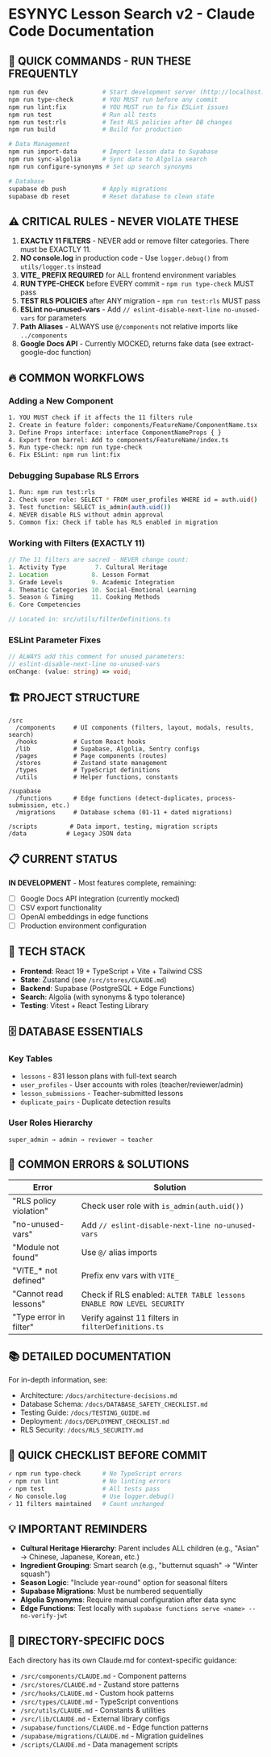 # ESYNYC Lesson Search v2 - Claude Code Documentation

## 🚀 QUICK COMMANDS - RUN THESE FREQUENTLY

```bash
npm run dev               # Start development server (http://localhost:5173)
npm run type-check        # YOU MUST run before any commit
npm run lint:fix          # YOU MUST run to fix ESLint issues  
npm run test              # Run all tests
npm run test:rls          # Test RLS policies after DB changes
npm run build             # Build for production

# Data Management
npm run import-data       # Import lesson data to Supabase
npm run sync-algolia      # Sync data to Algolia search
npm run configure-synonyms # Set up search synonyms

# Database
supabase db push          # Apply migrations
supabase db reset         # Reset database to clean state
```

## ⚠️ CRITICAL RULES - NEVER VIOLATE THESE

1. **EXACTLY 11 FILTERS** - NEVER add or remove filter categories. There must be EXACTLY 11.
2. **NO console.log** in production code - Use `logger.debug()` from `utils/logger.ts` instead
3. **VITE_ PREFIX REQUIRED** for ALL frontend environment variables
4. **RUN TYPE-CHECK** before EVERY commit - `npm run type-check` MUST pass
5. **TEST RLS POLICIES** after ANY migration - `npm run test:rls` MUST pass
6. **ESLint no-unused-vars** - Add `// eslint-disable-next-line no-unused-vars` for parameters
7. **Path Aliases** - ALWAYS use `@/components` not relative imports like `../components`
8. **Google Docs API** - Currently MOCKED, returns fake data (see extract-google-doc function)

## 🔥 COMMON WORKFLOWS

### Adding a New Component
```bash
1. YOU MUST check if it affects the 11 filters rule
2. Create in feature folder: components/FeatureName/ComponentName.tsx
3. Define Props interface: interface ComponentNameProps { }
4. Export from barrel: Add to components/FeatureName/index.ts
5. Run type-check: npm run type-check
6. Fix ESLint: npm run lint:fix
```

### Debugging Supabase RLS Errors
```bash
1. Run: npm run test:rls
2. Check user role: SELECT * FROM user_profiles WHERE id = auth.uid()
3. Test function: SELECT is_admin(auth.uid())
4. NEVER disable RLS without admin approval
5. Common fix: Check if table has RLS enabled in migration
```

### Working with Filters (EXACTLY 11)
```typescript
// The 11 filters are sacred - NEVER change count:
1. Activity Type        7. Cultural Heritage
2. Location            8. Lesson Format  
3. Grade Levels        9. Academic Integration
4. Thematic Categories 10. Social-Emotional Learning
5. Season & Timing     11. Cooking Methods
6. Core Competencies

// Located in: src/utils/filterDefinitions.ts
```

### ESLint Parameter Fixes
```typescript
// ALWAYS add this comment for unused parameters:
// eslint-disable-next-line no-unused-vars
onChange: (value: string) => void;
```

## 🏗️ PROJECT STRUCTURE

```
/src
  /components     # UI components (filters, layout, modals, results, search)
  /hooks          # Custom React hooks  
  /lib            # Supabase, Algolia, Sentry configs
  /pages          # Page components (routes)
  /stores         # Zustand state management
  /types          # TypeScript definitions
  /utils          # Helper functions, constants

/supabase
  /functions      # Edge functions (detect-duplicates, process-submission, etc.)
  /migrations     # Database schema (01-11 + dated migrations)

/scripts         # Data import, testing, migration scripts
/data           # Legacy JSON data
```

## 📋 CURRENT STATUS

**IN DEVELOPMENT** - Most features complete, remaining:
- [ ] Google Docs API integration (currently mocked)
- [ ] CSV export functionality  
- [ ] OpenAI embeddings in edge functions
- [ ] Production environment configuration

## 🔧 TECH STACK

- **Frontend**: React 19 + TypeScript + Vite + Tailwind CSS
- **State**: Zustand (see `/src/stores/CLAUDE.md`)
- **Backend**: Supabase (PostgreSQL + Edge Functions)
- **Search**: Algolia (with synonyms & typo tolerance)
- **Testing**: Vitest + React Testing Library

## 🗄️ DATABASE ESSENTIALS

### Key Tables
- `lessons` - 831 lesson plans with full-text search
- `user_profiles` - User accounts with roles (teacher/reviewer/admin)
- `lesson_submissions` - Teacher-submitted lessons
- `duplicate_pairs` - Duplicate detection results

### User Roles Hierarchy
```
super_admin → admin → reviewer → teacher
```

## 🐛 COMMON ERRORS & SOLUTIONS

| Error | Solution |
|-------|----------|
| "RLS policy violation" | Check user role with `is_admin(auth.uid())` |
| "no-unused-vars" | Add `// eslint-disable-next-line no-unused-vars` |
| "Module not found" | Use `@/` alias imports |
| "VITE_* not defined" | Prefix env vars with `VITE_` |
| "Cannot read lessons" | Check if RLS enabled: `ALTER TABLE lessons ENABLE ROW LEVEL SECURITY` |
| "Type error in filter" | Verify against 11 filters in `filterDefinitions.ts` |

## 📚 DETAILED DOCUMENTATION

For in-depth information, see:
- Architecture: `/docs/architecture-decisions.md`
- Database Schema: `/docs/DATABASE_SAFETY_CHECKLIST.md`
- Testing Guide: `/docs/TESTING_GUIDE.md`
- Deployment: `/docs/DEPLOYMENT_CHECKLIST.md`
- RLS Security: `/docs/RLS_SECURITY.md`

## 🚦 QUICK CHECKLIST BEFORE COMMIT

```bash
✓ npm run type-check      # No TypeScript errors
✓ npm run lint            # No linting errors  
✓ npm test                # All tests pass
✓ No console.log          # Use logger.debug()
✓ 11 filters maintained   # Count unchanged
```

## 💡 IMPORTANT REMINDERS

- **Cultural Heritage Hierarchy**: Parent includes ALL children (e.g., "Asian" → Chinese, Japanese, Korean, etc.)
- **Ingredient Grouping**: Smart search (e.g., "butternut squash" → "Winter squash")
- **Season Logic**: "Include year-round" option for seasonal filters
- **Supabase Migrations**: Must be numbered sequentially
- **Algolia Synonyms**: Require manual configuration after data sync
- **Edge Functions**: Test locally with `supabase functions serve <name> --no-verify-jwt`

## 📂 DIRECTORY-SPECIFIC DOCS

Each directory has its own Claude.md for context-specific guidance:
- `/src/components/CLAUDE.md` - Component patterns
- `/src/stores/CLAUDE.md` - Zustand store patterns  
- `/src/hooks/CLAUDE.md` - Custom hook patterns
- `/src/types/CLAUDE.md` - TypeScript conventions
- `/src/utils/CLAUDE.md` - Constants & utilities
- `/src/lib/CLAUDE.md` - External library configs
- `/supabase/functions/CLAUDE.md` - Edge function patterns
- `/supabase/migrations/CLAUDE.md` - Migration guidelines
- `/scripts/CLAUDE.md` - Data management scripts